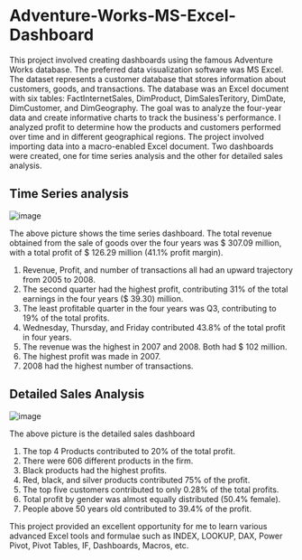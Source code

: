 # Adventure-Works-MS-Excel-Dashboard
This project involved creating dashboards using the famous Adventure Works database. The preferred data visualization software was MS Excel.  The dataset represents a customer database that stores information about customers, goods, and transactions. The database was an Excel document with six tables: FactInternetSales, DimProduct, DimSalesTeritory, DimDate, DimCustomer, and DimGeography.
The goal was to analyze the four-year data and create informative charts to track the business's performance. I analyzed profit to determine how the products and customers performed over time and in different geographical regions. The project involved importing data into a macro-enabled Excel document. Two dashboards were created, one for time series analysis and the other for detailed sales analysis.
## Time Series analysis

![image](https://github.com/user-attachments/assets/07e8c529-67d7-45ce-a48d-970e006b0df8)

The above picture shows the time series dashboard.
The total revenue obtained from the sale of goods over the four years was $ 307.09 million, with a total profit of $ 126.29 million (41.1% profit margin). 
1) Revenue, Profit, and number of transactions all had an upward trajectory from 2005 to 2008.
2) The second quarter had the highest profit, contributing 31% of the total earnings in the four years ($ 39.30) million.
3) The least profitable quarter in the four years was Q3, contributing to 19% of the total profits.
4) Wednesday, Thursday, and Friday contributed 43.8% of the total profit in four years.
5) The revenue was the highest in 2007 and 2008. Both had $ 102 million.
6) The highest profit was made in 2007.
7) 2008 had the highest number of transactions.
## Detailed Sales Analysis

![image](https://github.com/user-attachments/assets/cf3a479d-103d-49c2-b90d-19f5efc654af)

The above picture is the detailed sales dashboard
1) The top 4 Products contributed to 20% of the total profit.
2) There were 606 different products in the firm.
3) Black products had the highest profits.
4) Red, black, and silver products contributed 75% of the profit.
5) The top five customers contributed to only 0.28% of the total profits.
6) Total profit by gender was almost equally distributed (50.4% female).
7) People above 50 years old contributed to 39.4% of the profit.

This project provided an excellent opportunity for me to learn various advanced Excel tools and formulae such as INDEX, LOOKUP, DAX, Power Pivot, Pivot Tables, IF, Dashboards, Macros, etc.




